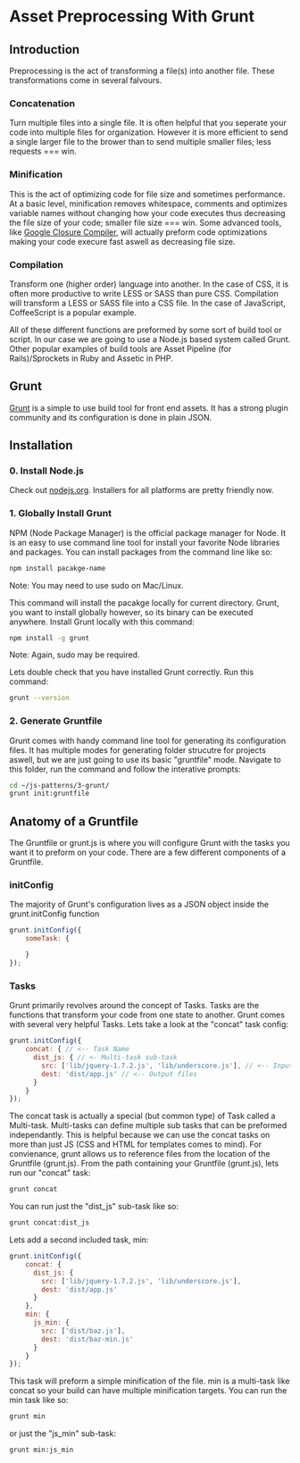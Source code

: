 Asset Preprocessing With Grunt
==============================

Introduction
------------

Preprocessing is the act of transforming a file(s) into another file. These transformations come in several falvours.

### Concatenation

Turn multiple files into a single file. It is often helpful that you seperate your code into multiple files for organization. However it is more efficient to send a single larger file to the brower than to send multiple smaller files; less requests === win.

### Minification

This is the act of optimizing code for file size and sometimes performance. At a basic level, minification removes whitespace, comments and optimizes variable names without changing how your code executes thus decreasing the file size of your code; smaller file size === win. Some advanced tools, like [Google Closure Compiler](https://developers.google.com/closure/compiler/), will actually preform code optimizations making your code execure fast aswell as decreasing file size.

### Compilation

Transform one (higher order) language into another. In the case of CSS, it is often more  productive to write LESS or SASS than pure CSS. Compilation will transform a LESS or SASS file into a CSS file. In the case of JavaScript, CoffeeScript is a popular example.

All of these different functions are preformed by some sort of build tool or script. In our case we are going to use a Node.js based system called Grunt. Other popular examples of build tools are Asset Pipeline (for Rails)/Sprockets in Ruby and Assetic in PHP.

Grunt
-----

[Grunt](https://github.com/cowboy/grunt) is a simple to use build tool for front end assets. It has a strong plugin community and its configuration is done in plain JSON.

## Installation

### 0. Install Node.js

Check out [nodejs.org](http://nodejs.org/). Installers for all platforms are pretty friendly now.

### 1. Globally Install Grunt

NPM (Node Package Manager) is the official package manager for Node. It is an easy to use command line tool for install your favorite Node libraries and packages. You can install packages from the command line like so: 

```bash
npm install pacakge-name
```
Note: You may need to use sudo on Mac/Linux.

This command will install the pacakge locally for current directory. Grunt, you want to install globally however, so its binary can be executed anywhere. Install Grunt locally with this command:

```bash
npm install -g grunt
```
Note: Again, sudo may be required.

Lets double check that you have installed Grunt correctly. Run this command:

```bash
grunt --version
```

### 2. Generate Gruntfile

Grunt comes with handy command line tool for generating its configuration files. It has multiple modes for generating folder strucutre for projects aswell, but we are just going to use its basic "gruntfile" mode. Navigate to this folder, run the command and follow the interative prompts:

```bash
cd ~/js-patterns/3-grunt/
grunt init:gruntfile
```

## Anatomy of a Gruntfile

The Gruntfile or grunt.js is where you will configure Grunt with the tasks you want it to preform on your code. There are a few different components of a Gruntfile.

### initConfig

The majority of Grunt's configuration lives as a JSON object inside the grunt.initConfig function

```javascript
grunt.initConfig({
	someTask: {

	}
});
```

### Tasks

Grunt primarily revolves around the concept of Tasks. Tasks are the functions that transform your code from one state to another. Grunt comes with several very helpful Tasks. Lets take a look at the "concat" task config:

```javascript
grunt.initConfig({
	concat: { // <-- Task Name
      dist_js: { // <- Multi-task sub-task
        src: ['lib/jquery-1.7.2.js', 'lib/underscore.js'], // <-- Input Files
        dest: 'dist/app.js' // <-- Output files
      }
    }
});
```

The concat task is actually a special (but common type) of Task called a Multi-task. Multi-tasks can define multiple sub tasks that can be preformed independantly. This is helpful because we can use the concat tasks on more than just JS (CSS and HTML for templates comes to mind). For convienance, grunt allows us to reference files from the location of the Gruntfile (grunt.js). From the path containing your Gruntfile (grunt.js), lets run our "concat" task:

```bash
grunt concat
```

You can run just the "dist_js" sub-task like so:

```bash
grunt concat:dist_js
```

Lets add a second included task, min:

```javascript
grunt.initConfig({
    concat: { 
      dist_js: { 
        src: ['lib/jquery-1.7.2.js', 'lib/underscore.js'], 
        dest: 'dist/app.js'
      }
    },
    min: {
      js_min: {
        src: ['dist/baz.js'],
        dest: 'dist/baz-min.js'
      }
    }
});
```

This task will preform a simple minification of the file. min is a multi-task like concat so your build can have multiple minification targets. You can run the min task like so:

```bash
grunt min
```

or just the "js_min" sub-task:

```bash
grunt min:js_min
```
 





